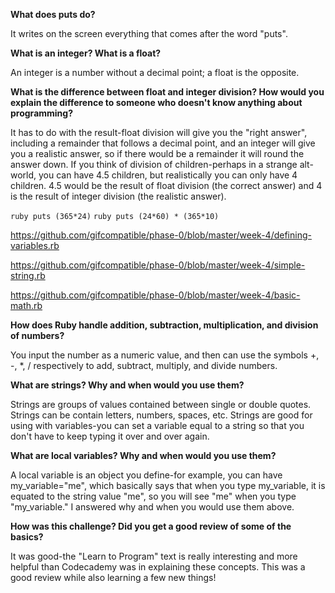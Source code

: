 **What does puts do?**

It writes on the screen everything that comes after the word "puts".


**What is an integer? What is a float?**

An integer is a number without a decimal point; a float is the opposite.


**What is the difference between float and integer division? How would you explain the difference to someone who doesn't know anything about programming?**

It has to do with the result-float division will give you the "right answer", including a remainder that follows a decimal point, and an integer will give you a realistic answer, so if there would be a remainder it will round the answer down.  If you think of division of children-perhaps in a strange alt-world, you can have 4.5 children, but realistically you can only have 4 children.  4.5 would be the result of float division (the correct answer) and 4 is the result of integer division (the realistic answer).


```ruby puts (365*24)```
```ruby puts (24*60) * (365*10)```


https://github.com/gifcompatible/phase-0/blob/master/week-4/defining-variables.rb


https://github.com/gifcompatible/phase-0/blob/master/week-4/simple-string.rb


https://github.com/gifcompatible/phase-0/blob/master/week-4/basic-math.rb


**How does Ruby handle addition, subtraction, multiplication, and division of numbers?**

You input the number as a numeric value, and then can use the symbols +, -, *, / respectively to add, subtract, multiply, and divide numbers.


**What are strings? Why and when would you use them?**

Strings are groups of values contained between single or double quotes.  Strings can be contain letters, numbers, spaces, etc.  Strings are good for using with variables-you can set a variable equal to a string so that you don't have to keep typing it over and over again.


**What are local variables? Why and when would you use them?**

A local variable is an object you define-for example, you can have my_variable="me", which basically says that when you type my_variable, it is equated to the string value "me", so you will see "me" when you type "my_variable."  I answered why and when you would use them above.


**How was this challenge? Did you get a good review of some of the basics?**

It was good-the "Learn to Program" text is really interesting and more helpful than Codecademy was in explaining these concepts.  This was a good review while also learning a few new things!